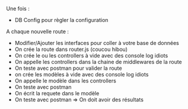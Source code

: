 Une fois :

- DB Config pour règler la configuration

A chaque nouvelle route :

- Modifier/Ajouter les interfaces pour coller à votre base de données
- On crée la route dans router.js (coucou hibou)
- On crée le ou les controllers à vide avec des console log idiots
- On appelle les controllers dans la chaine de middlewares de la route
- On teste avec postman pour valider la route
- on crée les modèles à vide avec des console log idiots
- On appelle le modèle dans les controllers
- On teste avec postman
- On écrit la requete dans le modèle
- On teste avec postman => On doit avoir des résultats
